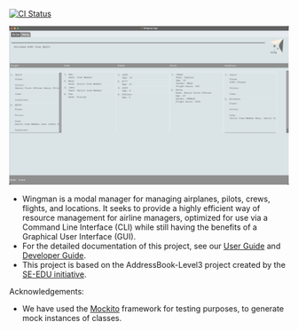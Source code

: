 [![CI Status](https://github.com/se-edu/addressbook-level3/workflows/Java%20CI/badge.svg)](https://github.com/AY2223S2-CS2103T-W11-1/tp.git)

<img src = "docs/images/Ui.png" alt="Wingman Ui">

* Wingman is a modal manager for managing airplanes, pilots, crews, flights, and locations. It seeks to provide a highly efficient way of resource management for airline managers, optimized for use via a Command Line Interface (CLI) while still having the benefits of a Graphical User Interface (GUI).
* For the detailed documentation of this project, see our [User Guide](https://github.com/AY2223S2-CS2103T-W11-1/tp/blob/master/docs/UserGuide.md) and [Developer Guide](https://github.com/AY2223S2-CS2103T-W11-1/tp/blob/master/docs/DeveloperGuide.md).
* This project is based on the AddressBook-Level3 project created by the [SE-EDU initiative](https://se-education.org).

Acknowledgements:
* We have used the [Mockito](https://site.mockito.org/) framework for testing purposes, to generate mock instances of classes.